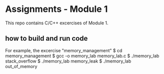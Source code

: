 # Assignments - Module 1

This repo contains C/C++ excercises of Module 1.

## how to build and run code
For example, the excercise "memory_management"
    $ cd memory_management
    $ gcc -o memory_lab memory_lab.c
    $ ./memory_lab stack_overflow
    $ ./memory_lab memory_leak
    $ ./memory_lab out_of_memory